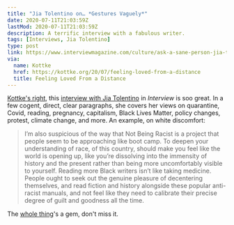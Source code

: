 ```yaml
---
title: "Jia Tolentino on… *Gestures Vaguely*"
date: 2020-07-11T21:03:59Z
lastMod: 2020-07-11T21:03:59Z
description: A terrific interview with a fabulous writer.
tags: [Interviews, Jia Tolentino]
type: post
link: https://www.interviewmagazine.com/culture/ask-a-sane-person-jia-tolentino-book-2020-hope
via:
  name: Kottke
  href: https://kottke.org/20/07/feeling-loved-from-a-distance
  title: Feeling Loved From a Distance
---
```


[Kottke's right], this [interview with Jia Tolentino][interview] in *Interview*
is soo great. In a few cogent, direct, clear paragraphs, she covers her views on
quarantine, Covid, reading, pregnancy, capitalism, Black Lives Matter, policy
changes, protest, climate change, and more. An example, on white discomfort:

> I’m also suspicious of the way that Not Being Racist is a project that people
> seem to be approaching like boot camp. To deepen your understanding of race,
> of this country, should make you feel like the world is opening up, like
> you’re dissolving into the immensity of history and the present rather than
> being more uncomfortably visible to yourself. Reading more Black writers isn’t
> like taking medicine. People ought to seek out the genuine pleasure of
> decentering themselves, and read fiction and history alongside these popular
> anti-racist manuals, and not feel like they need to calibrate their precise
> degree of guilt and goodness all the time.

The [whole thing][interview]'s a gem, don't miss it.

  [Kottke's right]: https://kottke.org/20/07/feeling-loved-from-a-distance
    "Feeling Loved From a Distance"
  [interview]:
    https://www.interviewmagazine.com/culture/ask-a-sane-person-jia-tolentino-book-2020-hope
      "Ask a Sane Person: Jia Tolentino on Practicing the Discipline of Hope"
